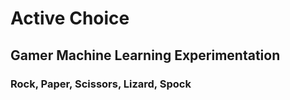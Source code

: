 # Active Choice

## Gamer Machine Learning Experimentation

### Rock, Paper, Scissors, Lizard, Spock
